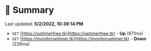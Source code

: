 # 📖 Summary
Last updated: **5/2/2022, 10:39:14 PM**

- `GET` [https://uptimerfree.tk](https://uptimerfree.tk) - **Up** (971ms)
- `GET` [https://monitoruptimer.tk](https://monitoruptimer.tk) - **Down** (226ms)
